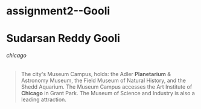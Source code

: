 # assignment2--Gooli
# Sudarsan Reddy Gooli
###### chicago
>The city's Museum Campus, holds: the Adler **Planetarium** & Astronomy Museum, the Field Museum of Natural History, and the Shedd Aquarium. The Museum Campus accesses the Art Institute of **Chicago** in Grant Park. The Museum of Science and Industry is also a leading attraction.
